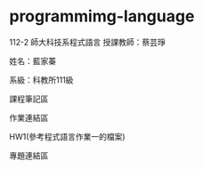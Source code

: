 # programmimg-language

112-2 師大科技系程式語言
授課教師：蔡芸琤

姓名：藍家蓁

系級：科教所111級

課程筆記區

作業連結區

HW1(參考程式語言作業一的檔案)

專題連結區
